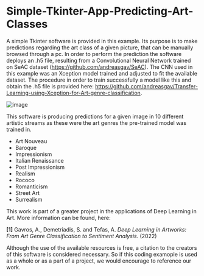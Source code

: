 # Simple-Tkinter-App-Predicting-Art-Classes

  A simple Tkinter software is provided in this example. Its purpose is to make predictions regarding the art class of a given picture, that can be manually browsed through a pc. In order to perform the prediction the software deploys an .h5 file, resulting from a Convolutional Neural Network trained on SeAC dataset (https://github.com/andreasgav/SeAC). The CNN used in this example was an Xception model trained and adjusted to fit the available dataset. The procedure in order to train successfully a model like this and obtain the .h5 file is provided here: https://github.com/andreasgav/Transfer-Learning-using-Xception-for-Art-genre-classification.
  
![image](https://github.com/andreasgav/Simple-Tkinter-App-Predicting-Art-Classes/image_2022-09-14_102112618.png)
  
This software is producing predictions for a given image in 10 different artistic streams as these were the art genres the pre-trained model was trained in.

- Art Nouveau
- Baroque
- Impressionism
- Italian Renaissance
- Post Impressionism
- Realism
- Rococo
- Romanticism
- Street Art
- Surrealism

This work is part of a greater project in the applications of Deep Learning in Art. More information can be found, here:

**[1]** Gavros, A., Demetriadis, S. and Tefas, A. _Deep Learning in Artworks: From Art Genre Classification to Sentiment Analysis._ (2022)

Although the use of the available resources is free, a citation to the creators of this software is considered necessary. So if this coding examople is used as a whole or as a part of a project, we would encourage to reference our work.
